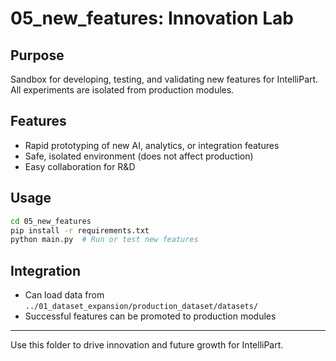 # 05_new_features: Innovation Lab

## Purpose
Sandbox for developing, testing, and validating new features for IntelliPart. All experiments are isolated from production modules.

## Features
- Rapid prototyping of new AI, analytics, or integration features
- Safe, isolated environment (does not affect production)
- Easy collaboration for R&D

## Usage
```bash
cd 05_new_features
pip install -r requirements.txt
python main.py  # Run or test new features
```

## Integration
- Can load data from `../01_dataset_expansion/production_dataset/datasets/`
- Successful features can be promoted to production modules

---
Use this folder to drive innovation and future growth for IntelliPart.
